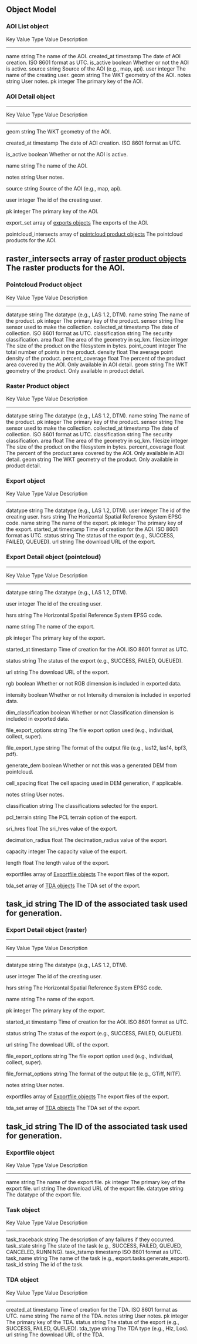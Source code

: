 Object Model
------------

### AOI List object

  Key                 Value Type   Value Description
  ------------------- ------------ -------------------------------------
  name                string       The name of the AOI.
  created\_at         timestamp    The date of AOI creation. ISO 8601 format as UTC.
  is\_active          boolean      Whether or not the AOI is active.
  source              string       Source of the AOI (e.g., map, api).
  user                integer      The name of the creating user.
  geom                string       The WKT geometry of the AOI.
  notes               string       User notes.
  pk                  integer      The primary key of the AOI.

### AOI Detail object

  ---------------------------------------------------------------------------------------------------------------------------------------------------------------
  Key                        Value Type                                                        Value Description
  -------------------------- ----------------------------------------------------------------- ------------------------------------------------------------------
  geom                       string                                                            The WKT geometry of the AOI.
  
  created\_at                timestamp                                                         The date of AOI creation. ISO 8601 format as UTC.
  
  is\_active                 boolean                                                           Whether or not the AOI is active.
  
  name                       string                                                            The name of the AOI.
  
  notes                      string                                                            User notes.
  
  source                     string                                                            Source of the AOI (e.g., map, api).
  
  user                       integer                                                           The id of the creating user.
  
  pk                         integer                                                           The primary key of the AOI.
  
  export\_set                array of [exports objects](#export-object)                        The exports of the AOI.
  
  pointcloud\_intersects     array of [pointcloud product objects](#pointcloud-product-object) The pointcloud products for the AOI.
  
  raster\_intersects         array of [raster product objects](#raster-product-object)         The raster products for the AOI.
  ---------------------------------------------------------------------------------------------------------------------------------------------------------------

### Pointcloud Product object

  Key               Value Type   Value Description
  ----------------- ------------ -------------------------------------
  datatype          string       The datatype (e.g., LAS 1.2, DTM).
  name              string       The name of the product.
  pk                integer      The primary key of the product.
  sensor            string       The sensor used to make the collection.
  collected\_at     timestamp    The date of collection. ISO 8601 format as UTC.
  classification    string       The security classification.
  area              float        The area of the geometry in sq_km.
  filesize          integer      The size of the product on the filesystem in bytes.
  point\_count      integer      The total number of points in the product.
  density           float        The average point density of the product.
  percent\_coverage float        The percent of the product area covered by the AOI.  Only available in AOI detail.
  geom              string       The WKT geometry of the product.  Only available in product detail.

### Raster Product object

  Key               Value Type   Value Description
  ----------------- ------------ -------------------------------------
  datatype          string       The datatype (e.g., LAS 1.2, DTM).
  name              string       The name of the product.
  pk                integer      The primary key of the product.
  sensor            string       The sensor used to make the collection.
  collected\_at     timestamp    The date of collection. ISO 8601 format as UTC.
  classification    string       The security classification.
  area              float        The area of the geometry in sq_km.
  filesize          integer      The size of the product on the filesystem in bytes.
  percent\_coverage float        The percent of the product area covered by the AOI.  Only available in AOI detail.
  geom              string       The WKT geometry of the product.  Only available in product detail.

### Export object

  Key                 Value Type   Value Description
  ------------------- ------------ -----------------------------------------------------------
  datatype            string       The datatype (e.g., LAS 1.2, DTM).
  user                integer      The id of the creating user.
  hsrs                string       The Horizontal Spatial Reference System EPSG code.
  name                string       The name of the export.
  pk                  integer      The primary key of the export.
  started\_at         timestamp    Time of creation for the AOI. ISO 8601 format as UTC.
  status              string       The status of the export (e.g., SUCCESS, FAILED, QUEUED).
  url                 string       The download URL of the export.

### Export Detail object (pointcloud)

  ----------------------------------------------------------------------------------------------------------------------------------
  Key                   Value Type                                              Value Description
  --------------------- ------------------------------------------------------- ----------------------------------------------------
  datatype              string                                                  The datatype (e.g., LAS 1.2, DTM).
  
  user                  integer                                                 The id of the creating user.
  
  hsrs                  string                                                  The Horizontal Spatial Reference System EPSG code.
  
  name                  string                                                  The name of the export.
  
  pk                    integer                                                 The primary key of the export.
  
  started\_at           timestamp                                               Time of creation for the AOI. ISO 8601 format as UTC.
  
  status                string                                                  The status of the export (e.g., SUCCESS, FAILED, QUEUED).
  
  url                   string                                                  The download URL of the export.
  
  rgb                   boolean                                                 Whether or not RGB dimension is included in exported data.
  
  intensity             boolean                                                 Whether or not Intensity dimension is included in exported data.
  
  dim\_classification   boolean                                                 Whether or not Classification dimension is included in exported data.
  
  file\_export\_options string                                                  The file export option used (e.g., individual, collect, super).
  
  file\_export\_type    string                                                  The format of the output file (e.g., las12, las14, bpf3, pdf).
  
  generate\_dem         boolean                                                 Whether or not this was a generated DEM from pointcloud.
  
  cell\_spacing         float                                                   The cell spacing used in DEM generation, if applicable.
  
  notes                 string                                                  User notes.
  
  classification        string                                                  The classifications selected for the export.
  
  pcl\_terrain          string                                                  The PCL terrain option of the export.
  
  sri\_hres             float                                                   The sri_hres value of the export.
  
  decimation\_radius    float                                                   The decimation\_radius value of the export.
  
  capacity              integer                                                 The capacity value of the export.
  
  length                float                                                   The length value of the export.
  
  exportfiles           array of [Exportfile objects](#exportfile-object)       The export files of the export.
  
  tda\_set              array of [TDA objects](#tda-object)                     The TDA set of the export.
  
  task\_id              string                                                  The ID of the associated task used for generation.
  ----------------------------------------------------------------------------------------------------------------------------------

### Export Detail object (raster)

  ----------------------------------------------------------------------------------------------------------------------------------
  Key                    Value Type                                             Value Description
  ---------------------- ------------------------------------------------------ ----------------------------------------------------
  datatype               string                                                 The datatype (e.g., LAS 1.2, DTM).
  
  user                   integer                                                The id of the creating user.
  
  hsrs                   string                                                 The Horizontal Spatial Reference System EPSG code.
  
  name                   string                                                 The name of the export.
  
  pk                     integer                                                The primary key of the export.
  
  started\_at            timestamp                                              Time of creation for the AOI. ISO 8601 format as UTC.
  
  status                 string                                                 The status of the export (e.g., SUCCESS, FAILED, QUEUED).
  
  url                    string                                                 The download URL of the export.
  
  file\_export\_options  string                                                 The file export option used (e.g., individual, collect, super).
  
  file\_format\_options  string                                                 The format of the output file (e.g., GTiff, NITF).
  
  notes                  string                                                 User notes.
  
  exportfiles            array of [Exportfile objects](#exportfile-object)      The export files of the export.
  
  tda\_set               array of [TDA objects](#tda-object)                    The TDA set of the export.
  
  task\_id               string                                                 The ID of the associated task used for generation.
  ----------------------------------------------------------------------------------------------------------------------------------

### Exportfile object

  Key      Value Type   Value Description
  -------- ------------ --------------------------------------
  name     string       The name of the export file.
  pk       integer      The primary key of the export file.
  url      string       The download URL of the export file.
  datatype string       The datatype of the export file.

### Task object

  Key               Value Type   Value Description
  ----------------- ------------ -------------------------------------------------------------
  task\_traceback   string       The description of any failures if they occurred.
  task\_state       string       The state of the task (e.g., SUCCESS, FAILED, QUEUED, CANCELED, RUNNING).
  task\_tstamp      timestamp    ISO 8601 format as UTC.
  task\_name        string       The name of the task (e.g., export.tasks.generate\_export).
  task\_id          string       The id of the task.

### TDA object

  Key           Value Type   Value Description
  ------------- ------------ -----------------------------------------------------------
  created\_at   timestamp    Time of creation for the TDA. ISO 8601 format as UTC.
  name          string       The name of the TDA.
  notes         string       User notes.
  pk            integer      The primary key of the TDA.
  status        string       The status of the export (e.g., SUCCESS, FAILED, QUEUED).
  tda\_type     string       The TDA type (e.g., Hlz, Los).
  url           string       The download URL of the TDA.

